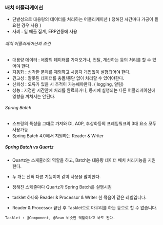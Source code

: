 
### 배치 어플리케이션
- 단발성으로 대용량의 데이터를 처리하는 어플리케이션 ( 정해진 시간마다 가공이 필요한 경우 사용 )
- 사례 : 일 매출 집계, ERP연동에 사용

###### 배치 어플리케이션의 조건
- 대용량 데이터 : 애량의 데이터를 가져오거나, 전달, 계산하는 등의 처리를 할 수 있어야 한다.
- 자동화 : 심각한 문제를 제외하고 사용자 개입없이 실행되어야 한다.
- 견고성 : 잘못된 데이터를 충돌/중단 없이 처리할 수 있어야한다.
- 신뢰성 : 오류가 있을 시 추적이 가능해야한다. ( logging, 알림)
- 성능 : 지정한 시간안에 처리를 완료하거나, 동시에 실행되는 다른 어플리케이션에 영향을 끼쳐서는 안된다.

###### Spring Batch
- 스프링의 특성을 그대로 가져와 DI, AOP, 추상화등의 프레임워크의 3대 요소 모두 사용가능
- Spring Batch 4.0에서 지원하는 Reader & Writer


##### Spring Batch vs Quartz
* Quartz는 스케줄러의 역할을 하고, Batch는 대용량 데이터 배치 처리기능을 지원한다.
* 두 개는 전혀 다른 기능이며 같이 사용을 많이한다.
* 정해진 스케줄마다 Quartz가 Spring Batch를 실행시킴

* tasklet 하나와 Reader & Processor & Writer 한 묶음이 같은 레벨입니다.
* Reader & Processor 끝난 후 Tasklet으로 마무리를 하는 등으로 할 수 없습니다.



`Tasklet : @Component, @Bean 비슷한 역할이라고 봐도 된다. `
